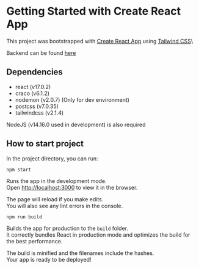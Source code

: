 # Getting Started with Create React App

This project was bootstrapped with [Create React App](https://github.com/facebook/create-react-app) using [Tailwind CSS](https://tailwindcss.com/)\

Backend can be found [here](https://github.com/francamara/Fran-Challenge-Backend)

## Dependencies

- react (v17.0.2)
- craco (v6.1.2)
- nodemon (v2.0.7) (Only for dev environment)
- postcss (v7.0.35)
- tailwindcss (v2.1.4)

NodeJS (v14.16.0 used in development) is also required

## How to start project

In the project directory, you can run:

```
npm start
```

Runs the app in the development mode.\
Open [http://localhost:3000](http://localhost:3000) to view it in the browser.

The page will reload if you make edits.\
You will also see any lint errors in the console.

```
npm run build
```

Builds the app for production to the `build` folder.\
It correctly bundles React in production mode and optimizes the build for the best performance.

The build is minified and the filenames include the hashes.\
Your app is ready to be deployed!
